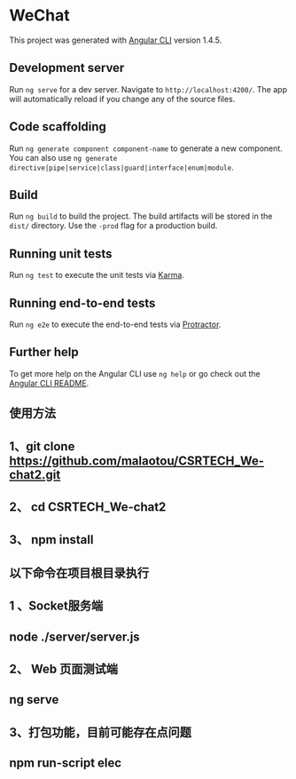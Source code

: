 # WeChat

This project was generated with [Angular CLI](https://github.com/angular/angular-cli) version 1.4.5.

## Development server

Run `ng serve` for a dev server. Navigate to `http://localhost:4200/`. The app will automatically reload if you change any of the source files.

## Code scaffolding

Run `ng generate component component-name` to generate a new component. You can also use `ng generate directive|pipe|service|class|guard|interface|enum|module`.

## Build

Run `ng build` to build the project. The build artifacts will be stored in the `dist/` directory. Use the `-prod` flag for a production build.

## Running unit tests

Run `ng test` to execute the unit tests via [Karma](https://karma-runner.github.io).

## Running end-to-end tests

Run `ng e2e` to execute the end-to-end tests via [Protractor](http://www.protractortest.org/).

## Further help

To get more help on the Angular CLI use `ng help` or go check out the [Angular CLI README](https://github.com/angular/angular-cli/blob/master/README.md).



## 使用方法

## 1、git clone https://github.com/malaotou/CSRTECH_We-chat2.git
## 2、 cd CSRTECH_We-chat2
## 3、 npm install

## 以下命令在项目根目录执行
## 1 、Socket服务端
##    node ./server/server.js

## 2、 Web 页面测试端
##    ng serve   

## 3、打包功能，目前可能存在点问题
##   npm run-script elec     